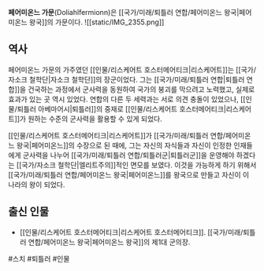 **페어미온느 가문**(Doliahîfermionn)은 [[국가/미래/퇴틀러 연합/페어미온느 왕국|페어미온느 왕국]]의 가문이다.
![[static/IMG_2355.png]]

## 역사

페어미온느 가문의 가주였던 [[인물/리스케어트 호스터메어티크|리스케어트]]는 [[국가/자소크 철학단|자소크 철학단]]의 장군이었다. 그는 [[국가/미래/퇴틀러 연합|퇴틀러 연합]]을 건국하는 과정에서 군사력을 동원하여 국가의 붕괴를 막으려고 노력했고, 실제로 효과가 있는 곳 역시 있었다. 연합의 다른 두 세력과는 서로 의견 충돌이 있었으나, [[인물/퇴틀러 아베마어시|퇴틀러]]의 중재로 [[인물/리스케어트 호스터메어티크|리스케어트]]가 원하는 수준의 군사력을 활용할 수 있게 되었다.

[[인물/리스케어트 호스터메어티크|리스케어트]]가 [[국가/미래/퇴틀러 연합/페어미온느 왕국|페어미온느]]의 수장으로 된 때에, 그는 자신의 자식들과 자신이 인정한 인재들에게 군사력을 나누어 [[국가/미래/퇴틀러 연합/퇴틀러군|퇴틀러군]]을 운영해야 하겠다는 [[국가/자소크 철학단|엘리트주의]]적인 면모를 보였다. 이것을 가능하게 하기 위해서 [[국가/미래/퇴틀러 연합/페어미온느 왕국|페어미온느]]를 왕국으로 만들고 자신이 이 나라의 왕이 되었다.

## 출신 인물

- [[인물/리스케어트 호스터메어티크|리스케어트 호스터메어티크]]. [[국가/미래/퇴틀러 연합/페어미온느 왕국|페어미온느 왕국]]의 제1대 군의장.

#스치 #퇴틀러 #인물 
